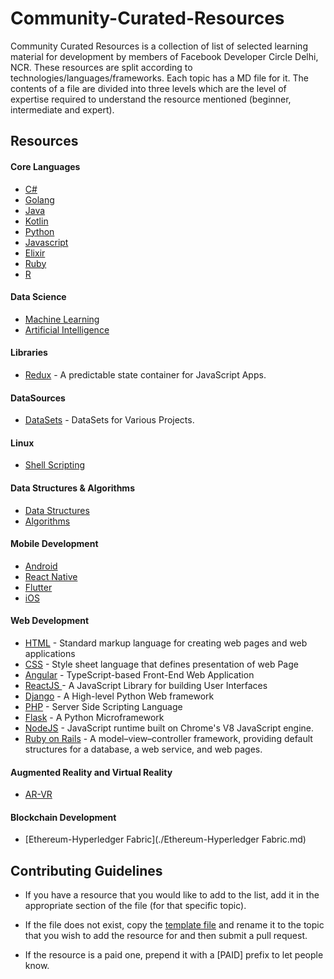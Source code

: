 # Community-Curated-Resources

Community Curated Resources is a collection of list of selected learning material for development by members of Facebook Developer Circle Delhi, NCR. These resources are split according to technologies/languages/frameworks. Each topic has a MD file for it. The contents of a file are divided into three levels which are the level of expertise required to understand the resource mentioned (beginner, intermediate and expert).

## Resources

#### Core Languages

- [C#](./CSharp.md)
- [Golang](./Go.md)
- [Java](./Java.md)
- [Kotlin](./Kotlin.md)
- [Python](./Python.md)
- [Javascript](./Javascript.md)
- [Elixir](./Elixir.md)
- [Ruby](./Ruby.md)
- [R](./R.md)

#### Data Science

- [Machine Learning](./Machine_Learning.md)
- [Artificial Intelligence](./Deep_Learning.md)

#### Libraries

- [Redux](./Redux.md) - A predictable state container for JavaScript Apps.

#### DataSources 

- [DataSets](./DataSets.md) - DataSets for Various Projects.

#### Linux

- [Shell Scripting](./Linux.md)

#### Data Structures &  Algorithms

- [Data Structures](./Data-Structures.md)
- [Algorithms](./Algorithms.md)

#### Mobile Development

- [Android](./Android.md)
- [React Native](./ReactNative.md)
- [Flutter](./Flutter.md)
- [iOS](./iOS.md)

#### Web Development

- [HTML](./HTML.md) -  Standard markup language for creating web pages and web applications 
- [CSS](./CSS.md) - Style sheet language that defines presentation of web Page
- [Angular](./Angular.md) - TypeScript-based Front-End Web Application
- [ReactJS ](./ReactJS.md) - A JavaScript Library for building User Interfaces
- [Django](./Django.md) - A High-level Python Web framework
- [PHP](./PHP.md) - Server Side Scripting Language
- [Flask](./Flask.md) - A Python Microframework
- [NodeJS](.NodeJS.md) - JavaScript runtime built on Chrome's V8 JavaScript engine.
- [Ruby on Rails](./RubyonRails.md) - A model–view–controller framework, providing default structures for a database, a web service, and web pages.

#### Augmented Reality and Virtual Reality

- [AR-VR](./AR-VR.md)

#### Blockchain Development

- [Ethereum-Hyperledger Fabric](./Ethereum-Hyperledger Fabric.md)

## Contributing Guidelines

- If you have a resource that you would like to add to the list, add it in the appropriate section of the file (for that specific topic).

- If the file does not exist, copy the [template file](../master/TEMPLATE.md) and rename it to the topic that you wish to add the resource for and then submit a pull request.

- If the resource is a paid one, prepend it with a [PAID] prefix to let people know.
